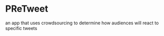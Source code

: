 PReTweet
========

an app that uses crowdsourcing to determine how audiences will react to specific tweets

